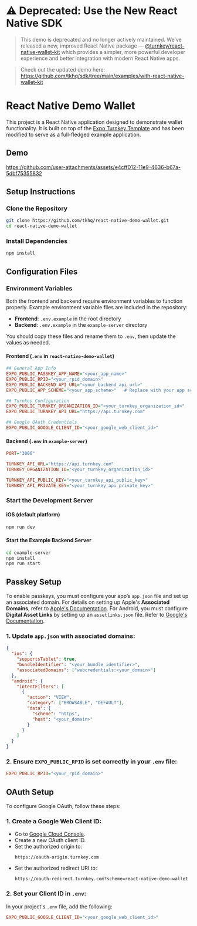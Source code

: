 # ⚠️ Deprecated: Use the New React Native SDK

> This demo is deprecated and no longer actively maintained.
> We’ve released a new, improved React Native package — [@turnkey/react-native-wallet-kit](https://docs.turnkey.com/sdks/react-native/overview) which provides a simpler, more powerful developer experience and better integration with modern React Native apps.

> Check out the updated demo here: https://github.com/tkhq/sdk/tree/main/examples/with-react-native-wallet-kit

# React Native Demo Wallet

This project is a React Native application designed to demonstrate wallet functionality. It is built on top of the [Expo Turnkey Template](https://github.com/tkhq/expo-template) and has been modified to serve as a full-fledged example application.

## **Demo**

https://github.com/user-attachments/assets/e4cff012-11e9-4636-b67a-5dbf75355832

## **Setup Instructions**

### **Clone the Repository**

```sh
git clone https://github.com/tkhq/react-native-demo-wallet.git
cd react-native-demo-wallet
```

### **Install Dependencies**

```sh
npm install
```

## **Configuration Files**

### **Environment Variables**

Both the frontend and backend require environment variables to function properly. Example environment variable files are included in the repository:

- **Frontend**: `.env.example` in the root directory
- **Backend**: `.env.example` in the `example-server` directory

You should copy these files and rename them to `.env`, then update the values as needed.

#### **Frontend (`.env` in `react-native-demo-wallet`)**

```ini
## General App Info
EXPO_PUBLIC_PASSKEY_APP_NAME="<your_app_name>"
EXPO_PUBLIC_RPID="<your_rpid_domain>"
EXPO_PUBLIC_BACKEND_API_URL="<your_backend_api_url>"
EXPO_PUBLIC_APP_SCHEME="<your_app_scheme>"   # Replace with your app scheme (myapp or myapp://)

## Turnkey Configuration
EXPO_PUBLIC_TURNKEY_ORGANIZATION_ID="<your_turnkey_organization_id>"
EXPO_PUBLIC_TURNKEY_API_URL="https://api.turnkey.com"

## Google OAuth Credentials
EXPO_PUBLIC_GOOGLE_CLIENT_ID="<your_google_web_client_id>"
```

#### **Backend (`.env` in `example-server`)**

```ini
PORT="3000"

TURNKEY_API_URL="https://api.turnkey.com"
TURNKEY_ORGANIZATION_ID="<your_turnkey_organization_id>"

TURNKEY_API_PUBLIC_KEY="<your_turnkey_api_public_key>"
TURNKEY_API_PRIVATE_KEY="<your_turnkey_api_private_key>"
```

### **Start the Development Server**

#### **iOS (default platform)**

```sh
npm run dev
```

#### **Start the Example Backend Server**

```sh
cd example-server
npm install
npm run start
```

## **Passkey Setup**

To enable passkeys, you must configure your app’s `app.json` file and set up an associated domain. For details on setting up Apple's **Associated Domains**, refer to [Apple's Documentation](https://developer.apple.com/documentation/xcode/supporting-associated-domains). For Android, you must configure **Digital Asset Links** by setting up an `assetlinks.json` file. Refer to [Google's Documentation](https://developer.android.com/training/app-links/verify-android-applinks).

### **1. Update `app.json` with associated domains:**

```json
{
  "ios": {
    "supportsTablet": true,
    "bundleIdentifier": "<your_bundle_identifier>",
    "associatedDomains": ["webcredentials:<your_domain>"]
  },
  "android": {
    "intentFilters": [
      {
        "action": "VIEW",
        "category": ["BROWSABLE", "DEFAULT"],
        "data": {
          "scheme": "https",
          "host": "<your_domain>"
        }
      }
    ]
  }
}
```

### **2. Ensure `EXPO_PUBLIC_RPID` is set correctly in your `.env` file:**

```ini
EXPO_PUBLIC_RPID="<your_rpid_domain>"
```

## OAuth Setup

To configure Google OAuth, follow these steps:

### 1. Create a Google Web Client ID:
- Go to [Google Cloud Console](https://console.cloud.google.com/).
- Create a new OAuth client ID.
- Set the authorized origin to:
  ```
  https://oauth-origin.turnkey.com
  ```
- Set the authorized redirect URI to:
  ```
  https://oauth-redirect.turnkey.com?scheme=react-native-demo-wallet
  ```

### 2. Set your Client ID in `.env`:

In your project's `.env` file, add the following:

```ini
EXPO_PUBLIC_GOOGLE_CLIENT_ID="<your_google_web_client_id>"
```